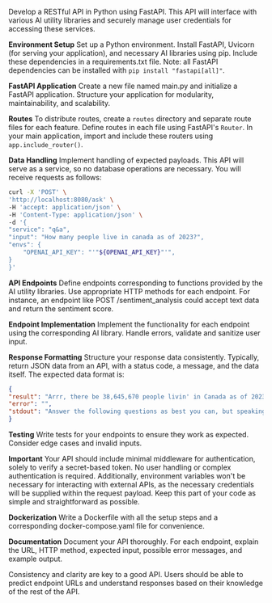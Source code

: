 Develop a RESTful API in Python using FastAPI. This API will interface with various AI utility libraries and securely manage user credentials for accessing these services.

**Environment Setup**
Set up a Python environment. Install FastAPI, Uvicorn (for serving your application), and necessary AI libraries using pip. Include these dependencies in a requirements.txt file. Note: all FastAPI dependencies can be installed with `pip install "fastapi[all]"`.

**FastAPI Application**
Create a new file named main.py and initialize a FastAPI application. Structure your application for modularity, maintainability, and scalability.

**Routes**
To distribute routes, create a `routes` directory and separate route files for each feature. Define routes in each file using FastAPI's `Router`. In your main application, import and include these routers using `app.include_router()`. 

**Data Handling**
Implement handling of expected payloads. This API will serve as a service, so no database operations are necessary. You will receive requests as follows: 
```bash
curl -X 'POST' \
'http://localhost:8080/ask' \
-H 'accept: application/json' \
-H 'Content-Type: application/json' \
-d '{
"service": "q&a",
"input": "How many people live in canada as of 2023?",
"envs": {
    "OPENAI_API_KEY": "'"${OPENAI_API_KEY}"'",
}
}'
```

**API Endpoints**
Define endpoints corresponding to functions provided by the AI utility libraries. Use appropriate HTTP methods for each endpoint. For instance, an endpoint like POST /sentiment_analysis could accept text data and return the sentiment score.

**Endpoint Implementation**
Implement the functionality for each endpoint using the corresponding AI library. Handle errors, validate and sanitize user input.

**Response Formatting**
Structure your response data consistently. Typically, return JSON data from an API, with a status code, a message, and the data itself. The expected data format is:
```json
{
"result": "Arrr, there be 38,645,670 people livin' in Canada as of 2023!",
"error": "",
"stdout": "Answer the following questions as best you can, but speaking as a pirate might speak...Final Answer: Arrr, there be 38,645,670 people livin' in Canada as of 2023!"
}
```

**Testing**
Write tests for your endpoints to ensure they work as expected. Consider edge cases and invalid inputs.

**Important**
Your API should include minimal middleware for authentication, solely to verify a secret-based token. No user handling or complex authentication is required. Additionally, environment variables won't be necessary for interacting with external APIs, as the necessary credentials will be supplied within the request payload. Keep this part of your code as simple and straightforward as possible.

**Dockerization**
Write a Dockerfile with all the setup steps and a corresponding docker-compose.yaml file for convenience.

**Documentation**
Document your API thoroughly. For each endpoint, explain the URL, HTTP method, expected input, possible error messages, and example output.

Consistency and clarity are key to a good API. Users should be able to predict endpoint URLs and understand responses based on their knowledge of the rest of the API.

